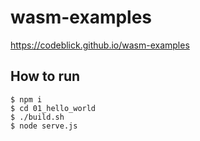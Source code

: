 # wasm-examples

https://codeblick.github.io/wasm-examples

## How to run

```
$ npm i
$ cd 01_hello_world
$ ./build.sh
$ node serve.js
```
